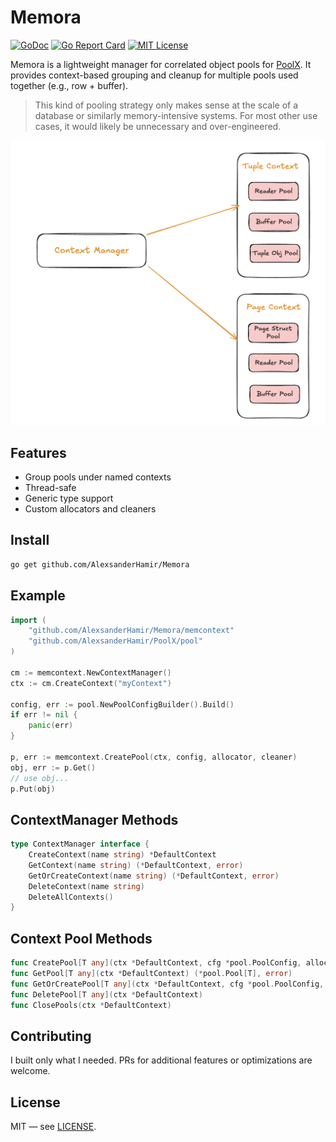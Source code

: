 # Memora

[![GoDoc](https://pkg.go.dev/badge/github.com/AlexsanderHamir/Memora)](https://pkg.go.dev/github.com/AlexsanderHamir/Memora)
[![Go Report Card](https://goreportcard.com/badge/github.com/AlexsanderHamir/Memora)](https://goreportcard.com/report/github.com/AlexsanderHamir/Memora)
[![MIT License](https://img.shields.io/badge/license-MIT-blue.svg)](LICENSE)

Memora is a lightweight manager for correlated object pools for [PoolX](https://github.com/AlexsanderHamir/PoolX). It provides context-based grouping and cleanup for multiple pools used together (e.g., row + buffer).

> This kind of pooling strategy only makes sense at the scale of a database or similarly memory-intensive systems. For most other use cases, it would likely be unnecessary and over-engineered.

![Memora Example](example.png)

## Features

- Group pools under named contexts
- Thread-safe
- Generic type support
- Custom allocators and cleaners

## Install

```bash
go get github.com/AlexsanderHamir/Memora
```

## Example

```go
import (
	"github.com/AlexsanderHamir/Memora/memcontext"
	"github.com/AlexsanderHamir/PoolX/pool"
)

cm := memcontext.NewContextManager()
ctx := cm.CreateContext("myContext")

config, err := pool.NewPoolConfigBuilder().Build()
if err != nil {
	panic(err)
}

p, err := memcontext.CreatePool(ctx, config, allocator, cleaner)
obj, err := p.Get()
// use obj...
p.Put(obj)
```

## ContextManager Methods

```go
type ContextManager interface {
	CreateContext(name string) *DefaultContext
	GetContext(name string) (*DefaultContext, error)
	GetOrCreateContext(name string) (*DefaultContext, error)
	DeleteContext(name string)
	DeleteAllContexts()
}
```

## Context Pool Methods

```go
func CreatePool[T any](ctx *DefaultContext, cfg *pool.PoolConfig, alloc func() T, clean func(T)) (*pool.Pool[T], error)
func GetPool[T any](ctx *DefaultContext) (*pool.Pool[T], error)
func GetOrCreatePool[T any](ctx *DefaultContext, cfg *pool.PoolConfig, alloc func() T, clean func(T)) (*pool.Pool[T], error)
func DeletePool[T any](ctx *DefaultContext)
func ClosePools(ctx *DefaultContext)
```

## Contributing

I built only what I needed. PRs for additional features or optimizations are welcome.

## License

MIT — see [LICENSE](LICENSE).
